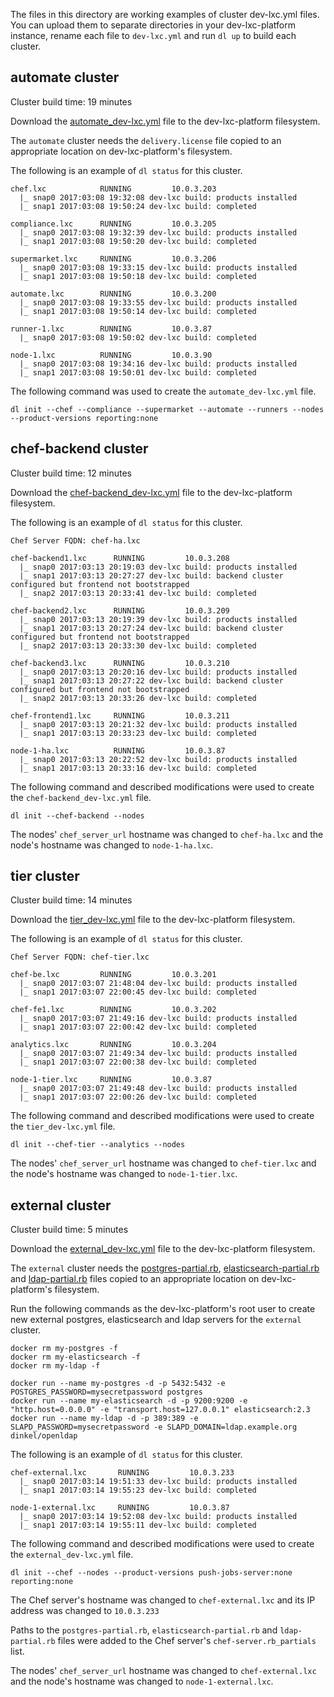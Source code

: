 The files in this directory are working examples of cluster dev-lxc.yml files. You can upload them to separate directories in your dev-lxc-platform instance, rename each file to `dev-lxc.yml` and run `dl up` to build each cluster.

## automate cluster

Cluster build time: 19 minutes

Download the [automate_dev-lxc.yml](automate_dev-lxc.yml) file to the dev-lxc-platform filesystem.

The `automate` cluster needs the `delivery.license` file copied to an appropriate location on dev-lxc-platform's filesystem.

The following is an example of `dl status` for this cluster.

```
chef.lxc            RUNNING         10.0.3.203
  |_ snap0 2017:03:08 19:32:08 dev-lxc build: products installed
  |_ snap1 2017:03:08 19:50:24 dev-lxc build: completed

compliance.lxc      RUNNING         10.0.3.205
  |_ snap0 2017:03:08 19:32:39 dev-lxc build: products installed
  |_ snap1 2017:03:08 19:50:20 dev-lxc build: completed

supermarket.lxc     RUNNING         10.0.3.206
  |_ snap0 2017:03:08 19:33:15 dev-lxc build: products installed
  |_ snap1 2017:03:08 19:50:18 dev-lxc build: completed

automate.lxc        RUNNING         10.0.3.200
  |_ snap0 2017:03:08 19:33:55 dev-lxc build: products installed
  |_ snap1 2017:03:08 19:50:14 dev-lxc build: completed

runner-1.lxc        RUNNING         10.0.3.87
  |_ snap0 2017:03:08 19:50:02 dev-lxc build: completed

node-1.lxc          RUNNING         10.0.3.90
  |_ snap0 2017:03:08 19:34:16 dev-lxc build: products installed
  |_ snap1 2017:03:08 19:50:01 dev-lxc build: completed
```

The following command was used to create the `automate_dev-lxc.yml` file.

```
dl init --chef --compliance --supermarket --automate --runners --nodes --product-versions reporting:none
```

## chef-backend cluster

Cluster build time: 12 minutes

Download the [chef-backend_dev-lxc.yml](chef-backend_dev-lxc.yml) file to the dev-lxc-platform filesystem.

The following is an example of `dl status` for this cluster.

```
Chef Server FQDN: chef-ha.lxc

chef-backend1.lxc      RUNNING         10.0.3.208
  |_ snap0 2017:03:13 20:19:03 dev-lxc build: products installed
  |_ snap1 2017:03:13 20:27:27 dev-lxc build: backend cluster configured but frontend not bootstrapped
  |_ snap2 2017:03:13 20:33:41 dev-lxc build: completed

chef-backend2.lxc      RUNNING         10.0.3.209
  |_ snap0 2017:03:13 20:19:39 dev-lxc build: products installed
  |_ snap1 2017:03:13 20:27:24 dev-lxc build: backend cluster configured but frontend not bootstrapped
  |_ snap2 2017:03:13 20:33:30 dev-lxc build: completed

chef-backend3.lxc      RUNNING         10.0.3.210
  |_ snap0 2017:03:13 20:20:16 dev-lxc build: products installed
  |_ snap1 2017:03:13 20:27:22 dev-lxc build: backend cluster configured but frontend not bootstrapped
  |_ snap2 2017:03:13 20:33:26 dev-lxc build: completed

chef-frontend1.lxc     RUNNING         10.0.3.211
  |_ snap0 2017:03:13 20:21:32 dev-lxc build: products installed
  |_ snap1 2017:03:13 20:33:23 dev-lxc build: completed

node-1-ha.lxc          RUNNING         10.0.3.87
  |_ snap0 2017:03:13 20:22:52 dev-lxc build: products installed
  |_ snap1 2017:03:13 20:33:16 dev-lxc build: completed
```

The following command and described modifications were used to create the `chef-backend_dev-lxc.yml` file.

```
dl init --chef-backend --nodes
```

The nodes' `chef_server_url` hostname was changed to `chef-ha.lxc` and the node's hostname was changed to `node-1-ha.lxc`.

## tier cluster

Cluster build time: 14 minutes

Download the [tier_dev-lxc.yml](tier_dev-lxc.yml) file to the dev-lxc-platform filesystem.

The following is an example of `dl status` for this cluster.

```
Chef Server FQDN: chef-tier.lxc

chef-be.lxc         RUNNING         10.0.3.201
  |_ snap0 2017:03:07 21:48:04 dev-lxc build: products installed
  |_ snap1 2017:03:07 22:00:45 dev-lxc build: completed

chef-fe1.lxc        RUNNING         10.0.3.202
  |_ snap0 2017:03:07 21:49:16 dev-lxc build: products installed
  |_ snap1 2017:03:07 22:00:42 dev-lxc build: completed

analytics.lxc       RUNNING         10.0.3.204
  |_ snap0 2017:03:07 21:49:34 dev-lxc build: products installed
  |_ snap1 2017:03:07 22:00:38 dev-lxc build: completed

node-1-tier.lxc     RUNNING         10.0.3.87
  |_ snap0 2017:03:07 21:49:48 dev-lxc build: products installed
  |_ snap1 2017:03:07 22:00:26 dev-lxc build: completed
```

The following command and described modifications were used to create the `tier_dev-lxc.yml` file.

```
dl init --chef-tier --analytics --nodes
```

The nodes' `chef_server_url` hostname was changed to `chef-tier.lxc` and the node's hostname was changed to `node-1-tier.lxc`.

## external cluster

Cluster build time: 5 minutes

Download the [external_dev-lxc.yml](external_dev-lxc.yml) file to the dev-lxc-platform filesystem.

The `external` cluster needs the [postgres-partial.rb](conf-files/chef-server/postgres-partial.rb), [elasticsearch-partial.rb](conf-files/chef-server/elasticsearch-partial.rb) and [ldap-partial.rb](conf-files/chef-server/ldap-partial.rb) files copied to an appropriate location on dev-lxc-platform's filesystem.

Run the following commands as the dev-lxc-platform's root user to create new external postgres, elasticsearch and ldap servers for the `external` cluster.

```
docker rm my-postgres -f
docker rm my-elasticsearch -f
docker rm my-ldap -f

docker run --name my-postgres -d -p 5432:5432 -e POSTGRES_PASSWORD=mysecretpassword postgres
docker run --name my-elasticsearch -d -p 9200:9200 -e "http.host=0.0.0.0" -e "transport.host=127.0.0.1" elasticsearch:2.3
docker run --name my-ldap -d -p 389:389 -e SLAPD_PASSWORD=mysecretpassword -e SLAPD_DOMAIN=ldap.example.org dinkel/openldap
```

The following is an example of `dl status` for this cluster.

```
chef-external.lxc       RUNNING         10.0.3.233
  |_ snap0 2017:03:14 19:51:33 dev-lxc build: products installed
  |_ snap1 2017:03:14 19:55:23 dev-lxc build: completed

node-1-external.lxc     RUNNING         10.0.3.87
  |_ snap0 2017:03:14 19:52:08 dev-lxc build: products installed
  |_ snap1 2017:03:14 19:55:11 dev-lxc build: completed
```

The following command and described modifications were used to create the `external_dev-lxc.yml` file.

```
dl init --chef --nodes --product-versions push-jobs-server:none reporting:none
```

The Chef server's hostname was changed to `chef-external.lxc` and its IP address was changed to `10.0.3.233`

Paths to the `postgres-partial.rb`, `elasticsearch-partial.rb` and `ldap-partial.rb` files were added to the Chef server's `chef-server.rb_partials` list.

The nodes' `chef_server_url` hostname was changed to `chef-external.lxc` and the node's hostname was changed to `node-1-external.lxc`.
